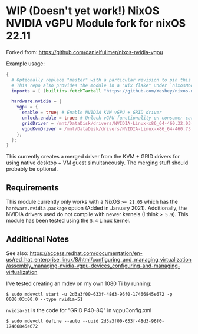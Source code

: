 # WIP (Doesn't yet work!) NixOS NVIDIA vGPU Module fork for nixOS 22.11

Forked from: https://github.com/danielfullmer/nixos-nvidia-vgpu

Example usage:
```nix
{
  # Optionally replace "master" with a particular revision to pin this dependency.
  # This repo also provides the module in a "Nix flake" under `nixosModules.nvidia-vgpu` output
  imports = [ (builtins.fetchTarball "https://github.com/Yeshey/nixos-nvidia-vgpu/archive/master.tar.gz") ];

  hardware.nvidia = {
    vgpu = {
      enable = true; # Enable NVIDIA KVM vGPU + GRID driver
      unlock.enable = true; # Unlock vGPU functionality on consumer cards using DualCoder/vgpu_unlock project.
      gridDriver = /mnt/DataDisk/drivers/NVIDIA-Linux-x86_64-460.32.03-grid.run;
      vgpuKvmDriver = /mnt/DataDisk/drivers/NVIDIA-Linux-x86_64-460.73.01-grid-vgpu-kvm-v5.run;
    };
  };
}
```
This currently creates a merged driver from the KVM + GRID drivers for using native desktop + VM guest simultaneously.
The merging stuff should probably be optional.

## Requirements
This module currently only works with a NixOS `>= 21.05` which has the `hardware.nvidia.package` option (Added in January 2021).
Additionally, the NVIDIA drivers used do not compile with newer kernels (I think `> 5.9`).
This module has been tested using the `5.4` Linux kernel.

## Additional Notes
See also: https://access.redhat.com/documentation/en-us/red_hat_enterprise_linux/8/html/configuring_and_managing_virtualization/assembly_managing-nvidia-vgpu-devices_configuring-and-managing-virtualization

I've tested creating an mdev on my own 1080 Ti by running:
```shell
$ sudo mdevctl start -u 2d3a3f00-633f-48d3-96f0-17466845e672 -p 0000:03:00.0 --type nvidia-51
```
`nvidia-51` is the code for "GRID P40-8Q" in vgpuConfig.xml
```shell
$ sudo mdevctl define --auto --uuid 2d3a3f00-633f-48d3-96f0-17466845e672
